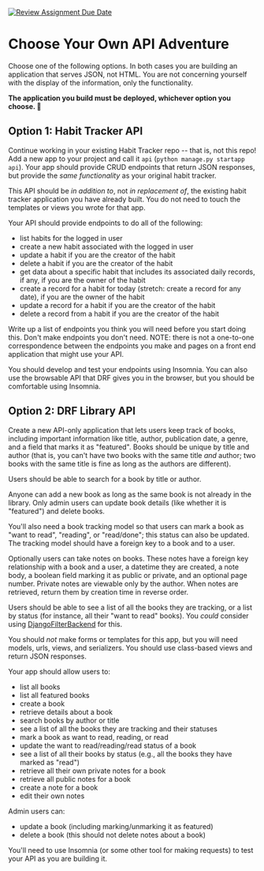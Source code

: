 [![Review Assignment Due Date](https://classroom.github.com/assets/deadline-readme-button-8d59dc4de5201274e310e4c54b9627a8934c3b88527886e3b421487c677d23eb.svg)](https://classroom.github.com/a/vdOQLwZC)
# Choose Your Own API Adventure

Choose one of the following options. In both cases you are building an application that serves JSON, not HTML. You are not concerning yourself with the display of the information, only the functionality.

**The application you build must be deployed, whichever option you choose. 🚀**

## Option 1: Habit Tracker API

Continue working in your existing Habit Tracker repo -- that is, not this repo! Add a new app to your project and call it `api` (`python manage.py startapp api`). Your app should provide CRUD endpoints that return JSON responses, but provide the _same functionality_ as your original habit tracker.

This API should be _in addition to_, not _in replacement of_, the existing habit tracker application you have already built. You do not need to touch the templates or views you wrote for that app.

Your API should provide endpoints to do all of the following:

- list habits for the logged in user
- create a new habit associated with the logged in user
- update a habit if you are the creator of the habit
- delete a habit if you are the creator of the habit
- get data about a specific habit that includes its associated daily records, if any, if you are the owner of the habit
- create a record for a habit for today (stretch: create a record for any date), if you are the owner of the habit
- update a record for a habit if you are the creator of the habit
- delete a record from a habit if you are the creator of the habit

Write up a list of endpoints you think you will need before you start doing this. Don't make endpoints you don't need. NOTE: there is not a one-to-one correspondence between the endpoints you make and pages on a front end application that might use your API. 

You should develop and test your endpoints using Insomnia. You can also use the browsable API that DRF gives you in the browser, but you should be comfortable using Insomnia.

## Option 2: DRF Library API

Create a new API-only application that lets users keep track of books, including important information like title, author, publication date, a genre, and a field that marks it as "featured". Books should be unique by title and author (that is, you can't have two books with the same title _and_ author; two books with the same title is fine as long as the authors are different).

Users should be able to search for a book by title or author.

Anyone can add a new book as long as the same book is not already in the library. Only admin users can update book details (like whether it is "featured") and delete books.

You'll also need a book tracking model so that users can mark a book as "want to read", "reading", or "read/done"; this status can also be updated. The tracking model should have a foreign key to a book and to a user.

Optionally users can take notes on books. These notes have a foreign key relationship with a book and a user, a datetime they are created, a note body, a boolean field marking it as public or private, and an optional page number. Private notes are viewable only by the author. When notes are retrieved, return them by creation time in reverse order.

Users should be able to see a list of all the books they are tracking, or a list by status (for instance, all their "want to read" books). You _could_ consider using [DjangoFilterBackend](https://www.django-rest-framework.org/api-guide/filtering/#djangofilterbackend) for this.

You should _not_ make forms or templates for this app, but you will need models, urls, views, and serializers. You should use class-based views and return JSON responses.

Your app should allow users to:

- list all books
- list all featured books
- create a book
- retrieve details about a book
- search books by author or title
- see a list of all the books they are tracking and their statuses
- mark a book as want to read, reading, or read
- update the want to read/reading/read status of a book
- see a list of all their books by status (e.g., all the books they have marked as "read")
- retrieve all their own private notes for a book
- retrieve all public notes for a book
- create a note for a book
- edit their own notes

Admin users can:

- update a book (including marking/unmarking it as featured)
- delete a book (this should not delete notes about a book)

You'll need to use Insomnia (or some other tool for making requests) to test your API as you are building it.
